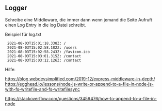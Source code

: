 ## Logger

Schreibe eine Middleware, die immer dann wenn jemand die Seite Aufruft einen Log Entry in die log Datei schreibt. 

Beispiel für log.txt
``` 
 2021-08-03T15:01:18.338Z: / 
 2021-08-03T15:02:58.182Z: /users 
 2021-08-03T15:02:58.243Z: /favicon.ico 
 2021-08-03T15:03:01.315Z: /contact 
 2021-08-03T15:03:12.126Z: /contact 
```

Hilfe:


https://blog.webdevsimplified.com/2019-12/express-middleware-in-depth/
https://egghead.io/lessons/node-js-write-or-append-to-a-file-in-node-js-with-fs-writefile-and-fs-writefilesync


https://stackoverflow.com/questions/3459476/how-to-append-to-a-file-in-node

